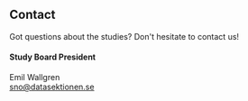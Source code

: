 ## Contact

Got questions about the studies? Don't hesitate to contact us!

#### Study Board President

Emil Wallgren</br>
[sno@datasektionen.se](mailto:sno@datasektionen.se)
